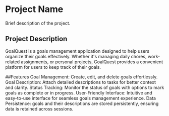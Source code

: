 # Project Name

Brief description of the project.



## Project Description
GoalQuest is a goals management application designed to help users organize their goals effectively. Whether it's managing daily chores, work-related assignments, or personal projects, GoalQuest provides a convenient platform for users to keep track of their goals.

##Features
Goal Management: Create, edit, and delete goals effortlessly.
Goal Description: Attach detailed descriptions to tasks for better context and clarity.
Status Tracking: Monitor the status of goals with options to mark goals as complete or in progress.
User-Friendly Interface: Intuitive and easy-to-use interface for seamless goals management experience.
Data Persistence: goals and their descriptions are stored persistently, ensuring data is retained across sessions.


